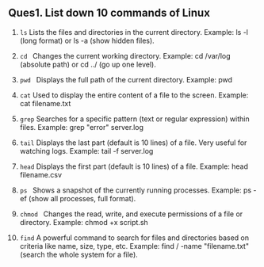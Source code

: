 
## Ques1. List down 10 commands of Linux

1. `ls`  Lists the files and directories in the current directory.
    Example: ls -l (long format) or ls -a (show hidden files).

2. `cd ` Changes the current working directory.
   Example: cd /var/log (absolute path) or cd ../ (go up one level).

3. `pwd ` Displays the full path of the current directory.
    Example:  pwd

4. `cat` Used to display the entire content of a file to the screen.
   Example: cat filename.txt

5.  `grep` Searches for a specific pattern (text or regular expression) within files.
     Example: grep "error" server.log

6. `tail` Displays the last part (default is 10 lines) of a file. Very useful for watching logs.
     Example: tail -f server.log 

7. `head` Displays the first part (default is 10 lines) of a file.
     Example: head filename.csv

8. `ps ` Shows a snapshot of the currently running processes.
    Example: ps -ef (show all processes, full format).

9. `chmod ` Changes the read, write, and execute permissions of a file or directory.
      Example: chmod +x script.sh 

10. `find` A powerful command to search for files and directories based on criteria like name, size, type, etc.
     Example: find / -name "filename.txt" (search the whole system for a file).